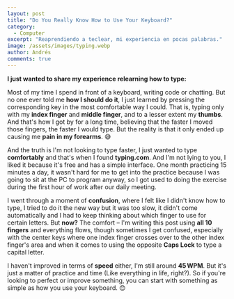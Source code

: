 ```yaml
---
layout: post
title: "Do You Really Know How to Use Your Keyboard?"
category:
  - Computer
excerpt: "Reaprendiendo a teclear, mi experiencia en pocas palabras."
image: /assets/images/typing.webp
author: Andrés
comments: true
---
```


**I just wanted to share my experience relearning how to type:**

Most of my time I spend in front of a keyboard, writing code or chatting. But no one ever told me **how I should do it**, I just learned by pressing the corresponding key in the most comfortable way I could. That is, typing only with my **index finger** and **middle finger**, and to a lesser extent my **thumbs**. And that's how I got by for a long time, believing that the faster I moved those fingers, the faster I would type. But the reality is that it only ended up causing me **pain in my forearms**. 😅

And the truth is I'm not looking to type faster, I just wanted to type **comfortably** and that's when I found **typing.com**. And I'm not lying to you, I liked it because it's free and has a simple interface. One month practicing 15 minutes a day, it wasn't hard for me to get into the practice because I was going to sit at the PC to program anyway, so I got used to doing the exercise during the first hour of work after our daily meeting.

I went through a moment of **confusion**, where I felt like I didn't know how to type, I tried to do it the new way but it was too slow, it didn't come automatically and I had to keep thinking about which finger to use for certain letters. But **now?** The comfort – I'm writing this post using **all 10 fingers** and everything flows, though sometimes I get confused, especially with the center keys where one index finger crosses over to the other index finger's area and when it comes to using the opposite **Caps Lock** to type a capital letter.

I haven't improved in terms of **speed** either, I'm still around **45 WPM**. But it's just a matter of practice and time (Like everything in life, right?). So if you're looking to perfect or improve something, you can start with something as simple as how you use your keyboard. 😊
